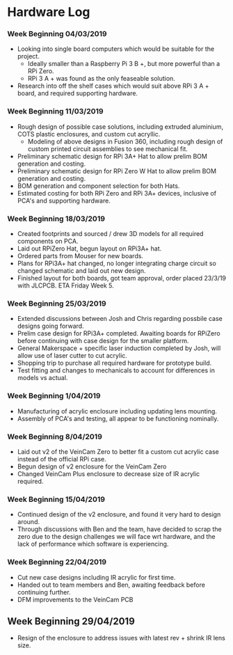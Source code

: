 # Hardware Log

### Week Beginning 04/03/2019
* Looking into single board computers which would be suitable for the project.
	* Ideally smaller than a Raspberry Pi 3 B +, but more powerful than a RPi Zero.
	* RPi 3 A + was found as the only feaseable solution.
* Research into off the shelf cases which would suit above RPi 3 A + board, and required supporting hardware.

### Week Beginning 11/03/2019
* Rough design of possible case solutions, including extruded aluminium, COTS plastic enclosures, and custom cut acryllic.
	* Modeling of above designs in Fusion 360, including rough design of custom printed circuit assemblies to see mechanical fit.
* Preliminary schematic design for RPi 3A+ Hat to allow prelim BOM generation and costing.
* Preliminary schematic design for RPi Zero W Hat to allow prelim BOM generation and costing.
* BOM generation and component selection for both Hats.
* Estimated costing for both RPi Zero and RPi 3A+ devices, inclusive of PCA's and supporting hardware.

### Week Beginning 18/03/2019
* Created footprints and sourced / drew 3D models for all required components on PCA.
* Laid out RPiZero Hat, begun layout on RPi3A+ hat.
* Ordered parts from Mouser for new boards.
* Plans for RPi3A+ hat changed, no longer integrating charge circuit so changed schematic and laid out new design.
* Finished layout for both boards, got team approval, order placed 23/3/19 with JLCPCB. ETA Friday Week 5.

### Week Beginning 25/03/2019
* Extended discussions between Josh and Chris regarding possbile case designs going forward.
* Prelim case design for RPi3A+ completed. Awaiting boards for RPiZero before continuing with case design for the smaller platform. 
* General Makerspace + specific laser induction completed by Josh, will allow use of laser cutter to cut acrylic. 
* Shopping trip to purchase all required hardware for prototype build. 
* Test fitting and changes to mechanicals to account for differences in models vs actual.

### Week Beginning 1/04/2019
* Manufacturing of acrylic enclosure including updating lens mounting.
* Assembly of PCA's and testing, all appear to be functioning nominally. 

### Week Beginning 8/04/2019
* Laid out v2 of the VeinCam Zero to better fit a custom cut acrylic case instead of the official RPi case. 
* Begun design of v2 enclosure for the VeinCam Zero
* Changed VeinCam Plus enclosure to decrease size of IR acrylic required. 

### Week Beginning 15/04/2019
* Continued design of the v2 enclosure, and found it very hard to design around. 
* Through discussions with Ben and the team, have decided to scrap the zero due to the design challenges we will face wrt hardware, and the lack of performance which software is experiencing. 

### Week Beginning 22/04/2019
* Cut new case designs including IR acrylic for first time.
* Handed out to team members and Ben, awaiting feedback before continuing further. 
* DFM improvements to the VeinCam PCB

## Week Beginning 29/04/2019
* Resign of the enclosure to address issues with latest rev + shrink IR lens size. 